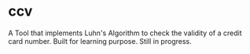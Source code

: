 # ccv

A Tool that  implements Luhn's Algorithm to check the validity of a credit card number. Built for learning purpose. Still in progress.
